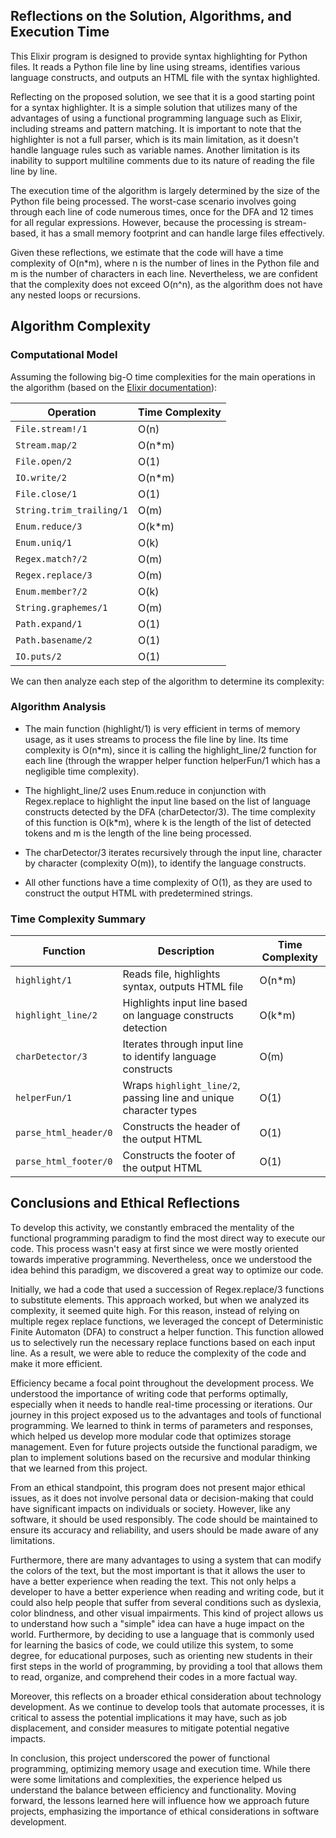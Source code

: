 ## Reflections on the Solution, Algorithms, and Execution Time

This Elixir program is designed to provide syntax highlighting for Python files.
It reads a Python file line by line using streams, identifies various language
constructs, and outputs an HTML file with the syntax highlighted.

Reflecting on the proposed solution, we see that it is a good starting point for
a syntax highlighter. It is a simple solution that utilizes many of the
advantages of using a functional programming language such as Elixir, including
streams and pattern matching. It is important to note that the highlighter is
not a full parser, which is its main limitation, as it doesn't handle language
rules such as variable names. Another limitation is its inability to support
multiline comments due to its nature of reading the file line by line.

The execution time of the algorithm is largely determined by the size of the
Python file being processed. The worst-case scenario involves going through each
line of code numerous times, once for the DFA and 12 times for all regular
expressions. However, because the processing is stream-based, it has a small
memory footprint and can handle large files effectively.

Given these reflections, we estimate that the code will have a time complexity
of O(n\*m), where n is the number of lines in the Python file and m is the number
of characters in each line. Nevertheless, we are confident that the complexity
does not exceed O(n^n), as the algorithm does not have any nested loops or
recursions.

## Algorithm Complexity

### Computational Model

Assuming the following big-O time complexities for the main operations in the
algorithm (based on the [Elixir documentation](https://hexdocs.pm/elixir/)):

| Operation                | Time Complexity |
| ------------------------ | --------------- |
| `File.stream!/1`         | O(n)            |
| `Stream.map/2`           | O(n\*m)         |
| `File.open/2`            | O(1)            |
| `IO.write/2`             | O(n\*m)         |
| `File.close/1`           | O(1)            |
| `String.trim_trailing/1` | O(m)            |
| `Enum.reduce/3`          | O(k\*m)         |
| `Enum.uniq/1`            | O(k)            |
| `Regex.match?/2`         | O(m)            |
| `Regex.replace/3`        | O(m)            |
| `Enum.member?/2`         | O(k)            |
| `String.graphemes/1`     | O(m)            |
| `Path.expand/1`          | O(1)            |
| `Path.basename/2`        | O(1)            |
| `IO.puts/2`              | O(1)            |

We can then analyze each step of the algorithm to determine its complexity:

### Algorithm Analysis

- The main function (highlight/1) is very efficient in terms of memory usage, as
  it uses streams to process the file line by line. Its time complexity is
  O(n\*m), since it is calling the highlight_line/2 function for each line
  (through the wrapper helper function helperFun/1 which has a negligible time
  complexity).

- The highlight_line/2 uses Enum.reduce in conjunction with Regex.replace to
  highlight the input line based on the list of language constructs detected by
  the DFA (charDetector/3). The time complexity of this function is O(k\*m),
  where k is the length of the list of detected tokens and m is the length of
  the line being processed.

- The charDetector/3 iterates recursively through the input line, character by
  character (complexity O(m)), to identify the language constructs.

- All other functions have a time complexity of O(1), as they are used to
  construct the output HTML with predetermined strings.

### Time Complexity Summary

| Function              | Description                                                       | Time Complexity |
| --------------------- | ----------------------------------------------------------------- | --------------- |
| `highlight/1`         | Reads file, highlights syntax, outputs HTML file                  | O(n\*m)         |
| `highlight_line/2`    | Highlights input line based on language constructs detection      | O(k\*m)         |
| `charDetector/3`      | Iterates through input line to identify language constructs       | O(m)            |
| `helperFun/1`         | Wraps `highlight_line/2`, passing line and unique character types | O(1)            |
| `parse_html_header/0` | Constructs the header of the output HTML                          | O(1)            |
| `parse_html_footer/0` | Constructs the footer of the output HTML                          | O(1)            |

## Conclusions and Ethical Reflections

To develop this activity, we constantly embraced the mentality of the functional
programming paradigm to find the most direct way to execute our code. This
process wasn't easy at first since we were mostly oriented towards imperative
programming. Nevertheless, once we understood the idea behind this paradigm, we
discovered a great way to optimize our code.

Initially, we had a code that used a succession of Regex.replace/3 functions to
substitute elements. This approach worked, but when we analyzed its complexity,
it seemed quite high. For this reason, instead of relying on multiple regex
replace functions, we leveraged the concept of Deterministic Finite Automaton
(DFA) to construct a helper function. This function allowed us to selectively
run the necessary replace functions based on each input line. As a result, we
were able to reduce the complexity of the code and make it more efficient.

Efficiency became a focal point throughout the development process. We
understood the importance of writing code that performs optimally, especially
when it needs to handle real-time processing or iterations. Our journey in this
project exposed us to the advantages and tools of functional programming. We
learned to think in terms of parameters and responses, which helped us develop
more modular code that optimizes storage management. Even for future projects
outside the functional paradigm, we plan to implement solutions based on the
recursive and modular thinking that we learned from this project.

From an ethical standpoint, this program does not present major ethical issues,
as it does not involve personal data or decision-making that could have
significant impacts on individuals or society. However, like any software, it
should be used responsibly. The code should be maintained to ensure its accuracy
and reliability, and users should be made aware of any limitations.

Furthermore, there are many advantages to using a system that can modify the
colors of the text, but the most important is that it allows the user to have a
better experience when reading the text. This not only helps a developer to have
a better experience when reading and writing code, but it could also help people
that suffer from several conditions such as dyslexia, color blindness, and other
visual impairments. This kind of project allows us to understand how such a
"simple" idea can have a huge impact on the world. Furthermore, by deciding to
use a language that is commonly used for learning the basics of code, we could
utilize this system, to some degree, for educational purposes, such as orienting
new students in their first steps in the world of programming, by providing a
tool that allows them to read, organize, and comprehend their codes in a more
factual way.

Moreover, this reflects on a broader ethical consideration about technology
development. As we continue to develop tools that automate processes, it is
critical to assess the potential implications it may have, such as job
displacement, and consider measures to mitigate potential negative impacts.

In conclusion, this project underscored the power of functional programming,
optimizing memory usage and execution time. While there were some limitations
and complexities, the experience helped us understand the balance between
efficiency and functionality. Moving forward, the lessons learned here will
influence how we approach future projects, emphasizing the importance of ethical
considerations in software development.
